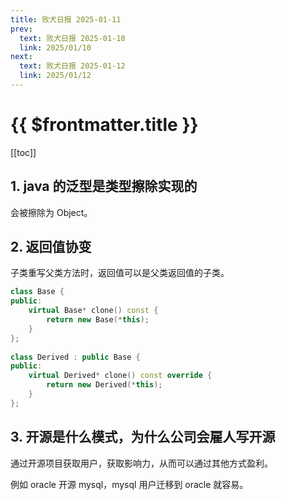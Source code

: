 ```yaml
---
title: 败犬日报 2025-01-11
prev:
  text: 败犬日报 2025-01-10
  link: 2025/01/10
next:
  text: 败犬日报 2025-01-12
  link: 2025/01/12
---
```


# {{ $frontmatter.title }}

[[toc]]

## 1. java 的泛型是类型擦除实现的

会被擦除为 Object。

## 2. 返回值协变

子类重写父类方法时，返回值可以是父类返回值的子类。

```cpp
class Base {
public:
    virtual Base* clone() const {
        return new Base(*this);
    }
};
 
class Derived : public Base {
public:
    virtual Derived* clone() const override {
        return new Derived(*this);
    }
};
```

## 3. 开源是什么模式，为什么公司会雇人写开源

通过开源项目获取用户，获取影响力，从而可以通过其他方式盈利。

例如 oracle 开源 mysql，mysql 用户迁移到 oracle 就容易。
